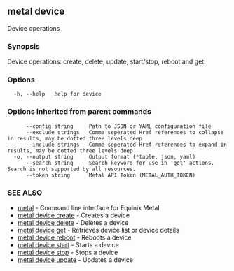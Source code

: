 ## metal device

Device operations

### Synopsis

Device operations: create, delete, update, start/stop, reboot and get.

### Options

```
  -h, --help   help for device
```

### Options inherited from parent commands

```
      --config string     Path to JSON or YAML configuration file
      --exclude strings   Comma seperated Href references to collapse in results, may be dotted three levels deep
      --include strings   Comma seperated Href references to expand in results, may be dotted three levels deep
  -o, --output string     Output format (*table, json, yaml)
      --search string     Search keyword for use in 'get' actions. Search is not supported by all resources.
      --token string      Metal API Token (METAL_AUTH_TOKEN)
```

### SEE ALSO

* [metal](metal.md)	 - Command line interface for Equinix Metal
* [metal device create](metal_device_create.md)	 - Creates a device
* [metal device delete](metal_device_delete.md)	 - Deletes a device
* [metal device get](metal_device_get.md)	 - Retrieves device list or device details
* [metal device reboot](metal_device_reboot.md)	 - Reboots a device
* [metal device start](metal_device_start.md)	 - Starts a device
* [metal device stop](metal_device_stop.md)	 - Stops a device
* [metal device update](metal_device_update.md)	 - Updates a device

